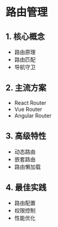 # 路由管理

## 1. 核心概念
- 路由原理
- 路由匹配
- 导航守卫

## 2. 主流方案
- React Router
- Vue Router
- Angular Router

## 3. 高级特性
- 动态路由
- 嵌套路由
- 路由懒加载

## 4. 最佳实践
- 路由配置
- 权限控制
- 性能优化

